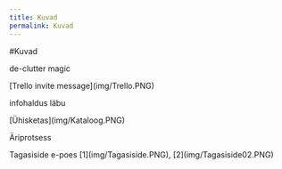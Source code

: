 ```yaml
---
title: Kuvad
permalink: Kuvad
---
```


#Kuvad

<p class='tags'><span class='tag'>de-clutter</span> <span class='tag'>magic</span></p>
[Trello invite message](img/Trello.PNG)

<p class='tags'><span class='tag'>infohaldus</span> <span class='tag'>läbu</span></p>
[Ühisketas](img/Kataloog.PNG)

<p class='tags'><span class='tag'>Äriprotsess</span></p>
Tagasiside e-poes [1](img/Tagasiside.PNG), [2](img/Tagasiside02.PNG)

